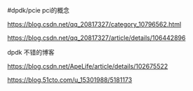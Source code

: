 #dpdk/pcie
pci的概念

https://blog.csdn.net/qq_20817327/category_10796562.html

https://blog.csdn.net/qq_20817327/article/details/106442896



dpdk 不错的博客

https://blog.csdn.net/ApeLife/article/details/102675522

https://blog.51cto.com/u_15301988/5181173